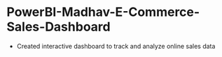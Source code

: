 # PowerBI-Madhav-E-Commerce-Sales-Dashboard
* Created interactive dashboard to track and analyze online sales data
